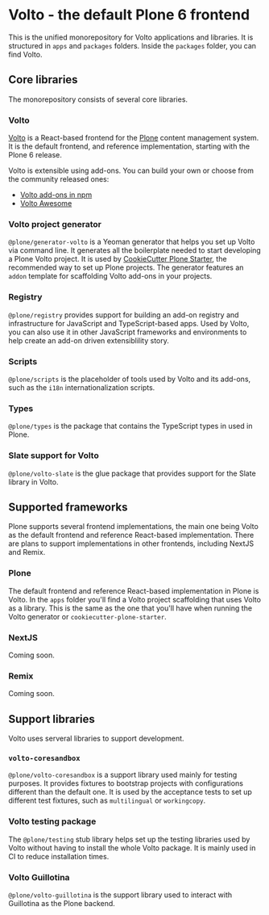 # Volto - the default Plone 6 frontend

This is the unified monorepository for Volto applications and libraries.
It is structured in `apps` and `packages` folders.
Inside the `packages` folder, you can find Volto.


## Core libraries

The monorepository consists of several core libraries.


### Volto

[Volto](https://github.com/plone/volto/tree/main/packages/volto/README.md) is a React-based frontend for the [Plone](https://plone.org) content management system.
It is the default frontend, and reference implementation, starting with the Plone 6 release.

Volto is extensible using add-ons.
You can build your own or choose from the community released ones:

-   [Volto add-ons in npm](https://www.npmjs.com/search?q=keywords%3Avolto-addon%2Cvolto)
-   [Volto Awesome](https://github.com/collective/awesome-volto)


### Volto project generator

`@plone/generator-volto` is a Yeoman generator that helps you set up Volto via command line.
It generates all the boilerplate needed to start developing a Plone Volto project.
It is used by [CookieCutter Plone Starter](https://github.com/collective/cookiecutter-plone-starter), the recommended way to set up Plone projects.
The generator features an `addon` template for scaffolding Volto add-ons in your projects.


### Registry

`@plone/registry` provides support for building an add-on registry and infrastructure for JavaScript and TypeScript-based apps.
Used by Volto, you can also use it in other JavaScript frameworks and environments to help create an add-on driven extensiblility story.


### Scripts

`@plone/scripts` is the placeholder of tools used by Volto and its add-ons, such as the `i18n` internationalization scripts.


### Types

`@plone/types` is the package that contains the TypeScript types in used in Plone.


### Slate support for Volto

`@plone/volto-slate` is the glue package that provides support for the Slate library in Volto.


## Supported frameworks

Plone supports several frontend implementations, the main one being Volto as the default frontend and reference React-based implementation.
There are plans to support implementations in other frontends, including NextJS and Remix.


### Plone

The default frontend and reference React-based implementation in Plone is Volto.
In the `apps` folder you'll find a Volto project scaffolding that uses Volto as a library.
This is the same as the one that you'll have when running the Volto generator or `cookiecutter-plone-starter`.


### NextJS

Coming soon.


### Remix

Coming soon.


## Support libraries

Volto uses serveral libraries to support development.


### `volto-coresandbox`

`@plone/volto-coresandbox` is a support library used mainly for testing purposes.
It provides fixtures to bootstrap projects with configurations different than the default one.
It is used by the acceptance tests to set up different test fixtures, such as `multilingual` or `workingcopy`.


### Volto testing package

The `@plone/testing` stub library helps set up the testing libraries used by Volto without having to install the whole Volto package.
It is mainly used in CI to reduce installation times.


### Volto Guillotina

`@plone/volto-guillotina` is the support library used to interact with Guillotina as the Plone backend.
